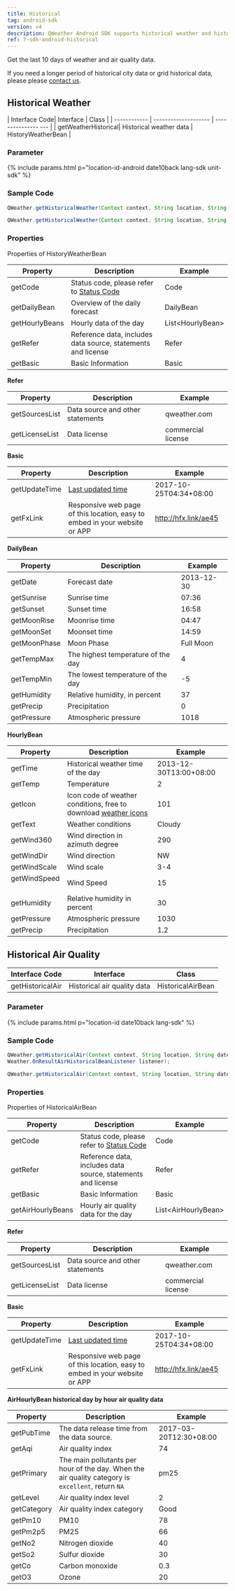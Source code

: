```yaml
---
title: Historical
tag: android-sdk
version: v4
description: QWeather Android SDK supports historical weather and historical air quality AQI data from January 1, 2010 to present, The API supports query of historical data of the last 10 days, all historical data can be downloaded at one time, please contact us for details
ref: 7-sdk-android-historical
---
```


Get the last 10 days of weather and air quality data.

If you need a longer period of historical city data or grid historical data, please please [contact us](https://www.qweather.com/en/contact).

## Historical Weather

| Interface Code| Interface  | Class |
| ------------ | -------------------- | --------------- --- |
| getWeatherHistorical| Historical weather data  | HistoryWeatherBean |

### Parameter

{% include params.html p="location-id-android date10back lang-sdk unit-sdk" %}

### Sample Code

```java
QWeather.getHistoricalWeather(Context context, String location, String date, QWeather.OnResultWeatherHistoricalBeanListener listener);

QWeather.getHistoricalWeather(Context context, String location, String date, Lang lang, Unit unit,QWeather.OnResultWeatherHistoricalBeanListener listener)
```

### Properties

Properties of HistoryWeatherBean

| Property | Description | Example |
| -------------- | -------------------------- | ---------------------- |
| getCode | Status code, please refer to [Status Code](/en/docs/start/status-code/) | Code |
| getDailyBean | Overview of the daily forecast | DailyBean |
| getHourlyBeans | Hourly data of the day | List&lt;HourlyBean&gt; |
| getRefer | Reference data, includes data source, statements and license | Refer |
| getBasic | Basic Information | Basic |

**Refer**

| Property | Description | Example |
| -------------- | ------------ | ------------------ |
| getSourcesList | Data source and other statements | qweather.com |
| getLicenseList | Data license | commercial license |

**Basic**

| Property | Description | Example |
| ------------- | ------------------------ | -------------------- |
| getUpdateTime | [Last updated time](/en/docs/start/glossary#update-time) | 2017-10-25T04:34+08:00 |
| getFxLink | Responsive web page of this location, easy to embed in your website or APP | http://hfx.link/ae45 |

**DailyBean**

| Property | Description | Example |
| ------------ | -------- | ---------- |
| getDate | Forecast date | 2013-12-30 |
| getSunrise | Sunrise time | 07:36 |
| getSunset | Sunset time | 16:58 |
| getMoonRise | Moonrise time | 04:47 |
| getMoonSet | Moonset time | 14:59 |
| getMoonPhase | Moon Phase | Full Moon |
| getTempMax | The highest temperature of the day | 4 |
| getTempMin | The lowest temperature of the day | -5 |
| getHumidity | Relative humidity, in percent | 37 |
| getPrecip | Precipitation | 0 |
| getPressure | Atmospheric pressure | 1018 |

**HourlyBean**

| Property | Description | Example |
| ------------ | ------------------------------------- | ---------------- |
| getTime | Historical weather time of the day | 2013-12-30T13:00+08:00 |
| getTemp | Temperature | 2 |
| getIcon | Icon code of weather conditions, free to download [weather icons](/en/docs/start/icons/) | 101 |
| getText |  Weather conditions | Cloudy |
| getWind360 | Wind direction in azimuth degree | 290 |
| getWindDir | Wind direction | NW |
| getWindScale | Wind scale | 3-4 |
| getWindSpeed ​​| Wind Speed ​​| 15 |
| getHumidity | Relative humidity in percent | 30 |
| getPressure | Atmospheric pressure | 1030 |
| getPrecip | Precipitation| 1.2 |

## Historical Air Quality

| Interface Code| Interface  | Class |
| ---------------- | ---------------- | ---------------- |
| getHistoricalAir| Historical air quality data  | HistoricalAirBean |

### Parameter

{% include params.html p="location-id date10back lang-sdk" %}

### Sample Code

```java
QWeather.getHistoricalAir(Context context, String location, String date, Q
Weather.OnResultAirHistoricalBeanListener listener);

QWeather.getHistoricalAir(Context context, String location, String date, Lang lang, Unit unit,QWeather.OnResultAirHistoricalBeanListener listener)
```

### Properties

Properties of HistoricalAirBean

| Property | Description | Example |
| ----------------- | -------------------------- | ------------------------- |
| getCode | Status code, please refer to [Status Code](/en/docs/start/status-code/) | Code |
| getRefer | Reference data, includes data source, statements and license | Refer |
| getBasic | Basic Information | Basic |
| getAirHourlyBeans | Hourly air quality data for the day | List&lt;AirHourlyBean&gt; |

**Refer**

| Property | Description | Example |
| -------------- | ------------ | ------------------ |
| getSourcesList | Data source and other statements | qweather.com |
| getLicenseList | Data license | commercial license |

**Basic**

| Property | Description | Example |
| ------------- | ------------------------ | -------------------- |
| getUpdateTime | [Last updated time](/en/docs/start/glossary#update-time) | 2017-10-25T04:34+08:00 |
| getFxLink | Responsive web page of this location, easy to embed in your website or APP | http://hfx.link/ae45 |

**AirHourlyBean historical day by hour air quality data**

| Property | Description | Example |
| ----------- | --------------------------------- | --------------- |
| getPubTime | The data release time from the data source. | 2017-03-20T12:30+08:00 |
| getAqi | Air quality index | 74 |
| getPrimary | The main pollutants per hour of the day. When the air quality category is `excellent`, return `NA` | pm25 |
| getLevel | Air quality index level  | 2 |
| getCategory | Air quality index category  | Good |
| getPm10 | PM10 | 78 |
| getPm2p5 | PM25 | 66 |
| getNo2 | Nitrogen dioxide | 40 |
| getSo2 | Sulfur dioxide | 30 |
| getCo | Carbon monoxide | 0.3 |
| getO3 | Ozone | 20 |
